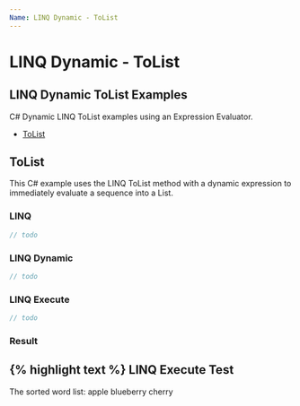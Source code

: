 ```yaml
---
Name: LINQ Dynamic - ToList
---
```


# LINQ Dynamic - ToList

## LINQ Dynamic ToList Examples
C# Dynamic LINQ ToList examples using an Expression Evaluator.

- [ToList](#tolist)

## ToList
This C# example uses the LINQ ToList method with a dynamic expression to immediately evaluate a sequence into a List<T>.

### LINQ
```csharp
// todo
```

### LINQ Dynamic
```csharp
// todo
```

### LINQ Execute
```csharp
// todo
```

### Result
{% highlight text %}
LINQ Execute Test
------------------------------
The sorted word list:
apple
blueberry
cherry

```
